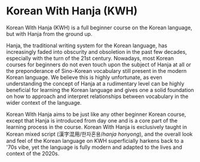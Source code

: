 # Korean With Hanja (KWH)
Korean With Hanja (KWH) is a full beginner course on the Korean language, but with Hanja from the ground up.

Hanja, the traditional writing system for the Korean language, has increasingly faded into obscurity and obsoletion in the past few decades, especially with the turn of the 21st century. Nowadays, most Korean courses for beginners do not even touch upon the subject of Hanja at all or the preponderance of Sino-Korean vocabulary still present in the modern Korean language. We believe this is highly unfortunate, as even understanding the concept of Hanja at a rudimentary level can be highly beneficial for learning the Korean language and gives one a solid foundation on how to approach and interpret relationships between vocabulary in the wider context of the language.

Korean With Hanja aims to be just like any other beginner Korean course, except that Hanja is introduced from day one and is a core part of the learning process in the course. Korean With Hanja is exclusively taught in Korean mixed script (漢字混用/한자혼용/*hanja honyong*), and the overall look and feel of the Korean language on KWH superficially harkens back to a '70s vibe, yet the language is fully modern and adapted to the lives and context of the 2020s.
